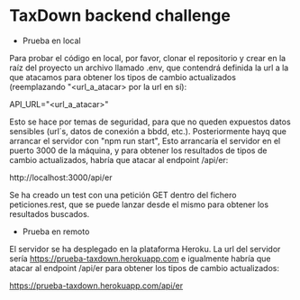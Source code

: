 # TaxDown backend challenge

- Prueba en local

Para probar el código en local, por favor, clonar el repositorio y crear en la raíz del proyecto un archivo llamado .env, que contendrá definida la url a la que atacamos para obtener los tipos de cambio actualizados (reemplazando "<url_a_atacar> por la url en sí):

API_URL="<url_a_atacar>"


Esto se hace por temas de seguridad, para que no queden expuestos datos sensibles (url´s, datos de conexión a bbdd, etc.). Posteriormente hayq que arrancar el servidor con "npm run start", Esto arrancaría el servidor en el puerto 3000 de la máquina, y para obtener los resultados de tipos de cambio actualizados, habría que atacar al endpoint /api/er:

http://localhost:3000/api/er


Se ha creado un test con una petición GET dentro del fichero peticiones.rest, que se puede lanzar desde el mismo para obtener los resultados buscados.


- Prueba en remoto

El servidor se ha desplegado en la plataforma Heroku. La url del servidor sería https://prueba-taxdown.herokuapp.com e igualmente habría que atacar al endpoint /api/er para obtener los tipos de cambio actualizados:

https://prueba-taxdown.herokuapp.com/api/er


